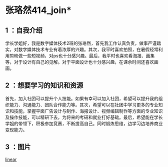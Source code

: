 # 张珞然414_join*
## 1 ：**自我介绍**
学长学姐好，我是数字媒体技术2班的张珞然，首先我工作认真负责，做事严谨踏实，对数字媒体技术专业有着浓厚的兴趣。其次，我平时喜欢拍照，在暑假经常利用剪映做一些短视频，对ps也十分感兴趣。最后，我平时也喜欢看海报、画集等，对于设计有自己的见解。对于平面设计也十分感兴趣，在课余时间还喜欢画画。
## 2 ：**想要学习的知识和资源**
首先，加入社团可以提升个人技能。如果有幸可以加入社团，希望可以提升我的组织能力、沟通能力、团队合作能力等。其次，希望可以在社团中学习更多的专业知识和技能，掌握平面广告设计与制作、海报设计、视频编辑制作等方面的专业知识及操作技能，可以精研下去，为将来的考研和就业打好基础。最后，希望能在学长学姐的带领下，积极参加竞赛，不断提高自己。同时锻炼思维，边学习边培养商业变现能力。
## 3 ：**图片**
[linear](https://github.com/zhangluor/zhangluoran414_join/blob/main/zlr.jpg)
